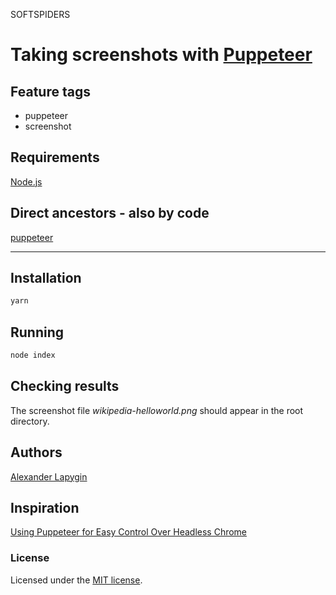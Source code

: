 SOFTSPIDERS

# Taking screenshots with [Puppeteer](https://github.com/GoogleChrome/puppeteer)

## Feature tags

- puppeteer
- screenshot

## Requirements

[Node.js](https://nodejs.org/en/download/package-manager/)

## Direct ancestors - also by code

[puppeteer](https://github.com/softspiders/puppeteer)

---

## Installation

```sh
yarn
```

## Running

```sh
node index
```

## Checking results

The screenshot file *wikipedia-helloworld.png* should appear in the root directory.

## Authors

[Alexander Lapygin](https://github.com/AlexanderLapygin)

## Inspiration

[Using Puppeteer for Easy Control Over Headless Chrome](https://alligator.io/tooling/puppeteer/)

### License

Licensed under the [MIT license](./LICENSE).
